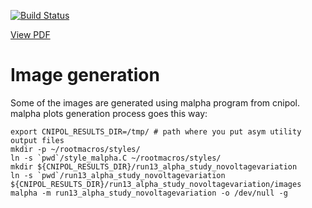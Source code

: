 [![Build Status](https://travis-ci.org/rhicspin/alpha-analysis-note.svg?branch=master)](https://travis-ci.org/rhicspin/alpha-analysis-note)

[View PDF](https://wiki.bnl.gov/rhicspin/File:PC-alpha-analysis-note.pdf)

Image generation
================

Some of the images are generated using malpha program from cnipol.
malpha plots generation process goes this way:

    export CNIPOL_RESULTS_DIR=/tmp/ # path where you put asym utility output files
    mkdir -p ~/rootmacros/styles/
    ln -s `pwd`/style_malpha.C ~/rootmacros/styles/
    mkdir ${CNIPOL_RESULTS_DIR}/run13_alpha_study_novoltagevariation
    ln -s `pwd`/run13_alpha_study_novoltagevariation ${CNIPOL_RESULTS_DIR}/run13_alpha_study_novoltagevariation/images
    malpha -m run13_alpha_study_novoltagevariation -o /dev/null -g
